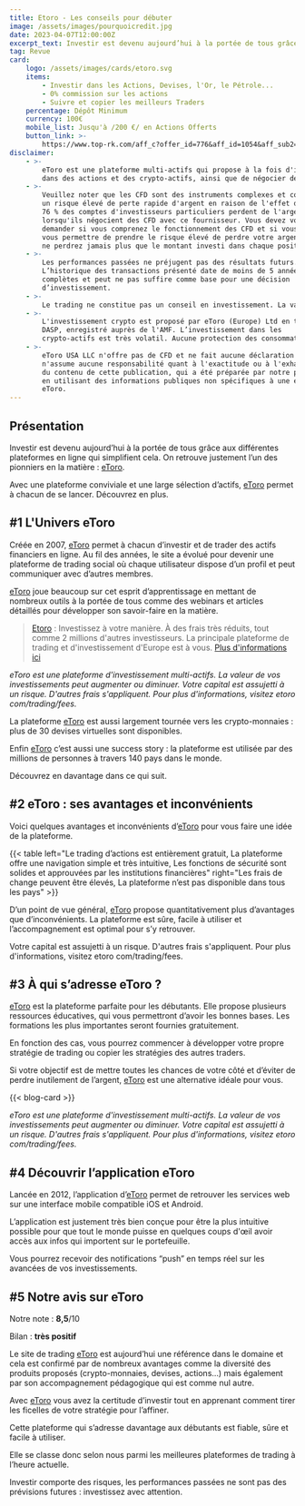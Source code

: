 ```yaml
---
title: Etoro - Les conseils pour débuter
image: /assets/images/pourquoicredit.jpg
date: 2023-04-07T12:00:00Z
excerpt_text: Investir est devenu aujourd’hui à la portée de tous grâce aux...
tag: Revue
card:
    logo: /assets/images/cards/etoro.svg
    items:
        - Investir dans les Actions, Devises, l'Or, le Pétrole...
        - 0% commission sur les actions
        - Suivre et copier les meilleurs Traders
    percentage: Dépôt Minimum
    currency: 100€
    mobile_list: Jusqu'à /200 €/ en Actions Offerts
    button_link: >-
        https://www.top-rk.com/aff_c?offer_id=776&aff_id=1054&aff_sub2=article&aff_sub=
disclaimer:
    - >-
        eToro est une plateforme multi-actifs qui propose à la fois d'investir
        dans des actions et des crypto-actifs, ainsi que de négocier des CFD.
    - >-
        Veuillez noter que les CFD sont des instruments complexes et comportent
        un risque élevé de perte rapide d'argent en raison de l'effet de levier.
        76 % des comptes d'investisseurs particuliers perdent de l'argent
        lorsqu'ils négocient des CFD avec ce fournisseur. Vous devez vous
        demander si vous comprenez le fonctionnement des CFD et si vous pouvez
        vous permettre de prendre le risque élevé de perdre votre argent. Vous
        ne perdrez jamais plus que le montant investi dans chaque position.
    - >-
        Les performances passées ne préjugent pas des résultats futurs.
        L’historique des transactions présenté date de moins de 5 années
        complètes et peut ne pas suffire comme base pour une décision
        d’investissement.
    - >-
        Le trading ne constitue pas un conseil en investissement. La valeur de vos investissements peut augmenter ou diminuer. Votre capital est assujetti à un risque.
    - >-
        L'investissement crypto est proposé par eToro (Europe) Ltd en tant que
        DASP, enregistré auprès de l'AMF. L’investissement dans les
        crypto-actifs est très volatil. Aucune protection des consommateurs.
    - >-
        eToro USA LLC n'offre pas de CFD et ne fait aucune déclaration et
        n'assume aucune responsabilité quant à l'exactitude ou à l'exhaustivité
        du contenu de cette publication, qui a été préparée par notre partenaire
        en utilisant des informations publiques non spécifiques à une entité sur
        eToro.
---
```

## Présentation

Investir est devenu aujourd’hui à la portée de tous grâce aux différentes plateformes en ligne qui simplifient cela. On retrouve justement l’un des pionniers en la matière : [eToro](https://www.top-rk.com/aff_c?offer_id=776&amp;aff_id=1054&amp;aff_sub2=article&amp;aff_sub=).

Avec une plateforme conviviale et une large sélection d’actifs, [eToro](https://www.top-rk.com/aff_c?offer_id=776&amp;aff_id=1054&amp;aff_sub2=article&amp;aff_sub=) permet à chacun de se lancer. Découvrez en plus.

## \#1 L'Univers eToro

Créée en 2007, [eToro](https://www.top-rk.com/aff_c?offer_id=776&amp;aff_id=1054&amp;aff_sub2=article&amp;aff_sub=) permet à chacun d’investir et de trader des actifs financiers en ligne. Au fil des années, le site a évolué pour devenir une plateforme de trading social où chaque utilisateur dispose d’un profil et peut communiquer avec d’autres membres.

[eToro](https://www.top-rk.com/aff_c?offer_id=776&amp;aff_id=1054&amp;aff_sub2=article&amp;aff_sub=) joue beaucoup sur cet esprit d’apprentissage en mettant de nombreux outils à la portée de tous comme des webinars et articles détaillés pour développer son savoir-faire en la matière.

> [Etoro](https://www.top-rk.com/aff_c?offer_id=776&amp;aff_id=1054&amp;aff_sub2=article&amp;aff_sub=) : Investissez à votre manière. À des frais très réduits, tout comme 2 millions d'autres investisseurs. La principale plateforme de trading et d'investissement d'Europe est à vous. [Plus d'informations ici](https://www.top-rk.com/aff_c?offer_id=776&amp;aff_id=1054&amp;aff_sub2=article&amp;aff_sub=)

*eToro est une plateforme d'investissement multi-actifs. La valeur de vos investissements peut augmenter ou diminuer. Votre capital est assujetti à un risque. D'autres frais s'appliquent. Pour plus d'informations, visitez etoro com/trading/fees.*

La plateforme [eToro](https://www.top-rk.com/aff_c?offer_id=776&amp;aff_id=1054&amp;aff_sub2=article&amp;aff_sub=) est aussi largement tournée vers les crypto-monnaies : plus de 30 devises virtuelles sont disponibles.

Enfin [eToro](https://www.top-rk.com/aff_c?offer_id=776&amp;aff_id=1054&amp;aff_sub2=article&amp;aff_sub=) c’est aussi une success story : la plateforme est utilisée par des millions de personnes à travers 140 pays dans le monde.

Découvrez en davantage dans ce qui suit.

## \#2 eToro : ses avantages et inconvénients

Voici quelques avantages et inconvénients d’[eToro](https://www.top-rk.com/aff_c?offer_id=776&amp;aff_id=1054&amp;aff_sub2=article&amp;aff_sub=) pour vous faire une idée de la plateforme.

{{< table left="Le trading d’actions est entièrement gratuit, La plateforme offre une navigation simple et très intuitive, Les fonctions de sécurité sont solides et approuvées par les institutions financières" right="Les frais de change peuvent être élevés, La plateforme n’est pas disponible dans tous les pays" >}}

D’un point de vue général, [eToro](https://www.top-rk.com/aff_c?offer_id=776&amp;aff_id=1054&amp;aff_sub2=article&amp;aff_sub=) propose quantitativement plus d’avantages que d’inconvénients. La plateforme est sûre, facile à utiliser et l’accompagnement est optimal pour s’y retrouver.

Votre capital est assujetti à un risque. D'autres frais s'appliquent. Pour plus d'informations, visitez etoro com/trading/fees.

## \#3 À qui s’adresse eToro ?

[eToro](https://www.top-rk.com/aff_c?offer_id=776&amp;aff_id=1054&amp;aff_sub2=article&amp;aff_sub=) est la plateforme parfaite pour les débutants. Elle propose plusieurs ressources éducatives, qui vous permettront d’avoir les bonnes bases. Les formations les plus importantes seront fournies gratuitement.

En fonction des cas, vous pourrez commencer à développer votre propre stratégie de trading ou copier les stratégies des autres traders.

Si votre objectif est de mettre toutes les chances de votre côté et d’éviter de perdre inutilement de l’argent, [eToro](https://www.top-rk.com/aff_c?offer_id=776&amp;aff_id=1054&amp;aff_sub2=article&amp;aff_sub=) est une alternative idéale pour vous.

{{< blog-card >}}

*eToro est une plateforme d'investissement multi-actifs. La valeur de vos investissements peut augmenter ou diminuer. Votre capital est assujetti à un risque. D'autres frais s'appliquent. Pour plus d'informations, visitez etoro com/trading/fees.*

## \#4 Découvrir l’application eToro

Lancée en 2012, l’application d’[eToro](https://www.top-rk.com/aff_c?offer_id=776&amp;aff_id=1054&amp;aff_sub2=article&amp;aff_sub=) permet de retrouver les services web sur une interface mobile compatible iOS et Android.

L’application est justement très bien conçue pour être la plus intuitive possible pour que tout le monde puisse en quelques coups d'œil avoir accès aux infos qui importent sur le portefeuille.

Vous pourrez recevoir des notifications “push” en temps réel sur les avancées de vos investissements.

## \#5 Notre avis sur eToro

Notre note : **8,5**/10

Bilan : **très positif**

Le site de trading [eToro](https://www.top-rk.com/aff_c?offer_id=776&amp;aff_id=1054&amp;aff_sub2=article&amp;aff_sub=) est aujourd’hui une référence dans le domaine et cela est confirmé par de nombreux avantages comme la diversité des produits proposés (crypto-monnaies, devises, actions…) mais également par son accompagnement pédagogique qui est comme nul autre.

Avec [eToro](https://www.top-rk.com/aff_c?offer_id=776&amp;aff_id=1054&amp;aff_sub2=article&amp;aff_sub=) vous avez la certitude d’investir tout en apprenant comment tirer les ficelles de votre stratégie pour l’affiner.

Cette plateforme qui s’adresse davantage aux débutants est fiable, sûre et facile à utiliser.

Elle se classe donc selon nous parmi les meilleures plateformes de trading à l’heure actuelle.

Investir comporte des risques, les performances passées ne sont pas des prévisions futures : investissez avec attention.
